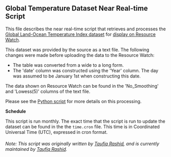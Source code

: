 ## Global Temperature Dataset Near Real-time Script
This file describes the near real-time script that retrieves and processes the [Global Land-Ocean Temperature Index dataset](https://climate.nasa.gov/vital-signs/global-temperature/) for [display on Resource Watch](https://resourcewatch.org/data/explore/917f1945-fff9-4b6f-8290-4f4b9417079e).

This dataset was provided by the source as a text file. The following changes were made before uploading the data to the Resource Watch:
- The table was converted from a wide to a long form.
- The 'date' column was constructed using the 'Year' column. The day was assumed to be January 1st when constructing this date.

The data shown on Resource Watch can be found in the 'No_Smoothing' and 'Lowess(5)' columns of the text file.

Please see the [Python script](https://github.com/resource-watch/nrt-scripts/blob/master/cli_044_global_land_temperature/contents/src/__init__.py) for more details on this processing.

**Schedule**

This script is run monthly. The exact time that the script is run to update the dataset can be found in the the `time.cron` file. This time is in Coordinated Universal Time (UTC), expressed in cron format.

###### Note: This script was originally written by [Taufiq Rashid](https://www.wri.org/profile/taufiq-rashid), and is currently maintained by [Taufiq Rashid](https://www.wri.org/profile/taufiq-rashid).
